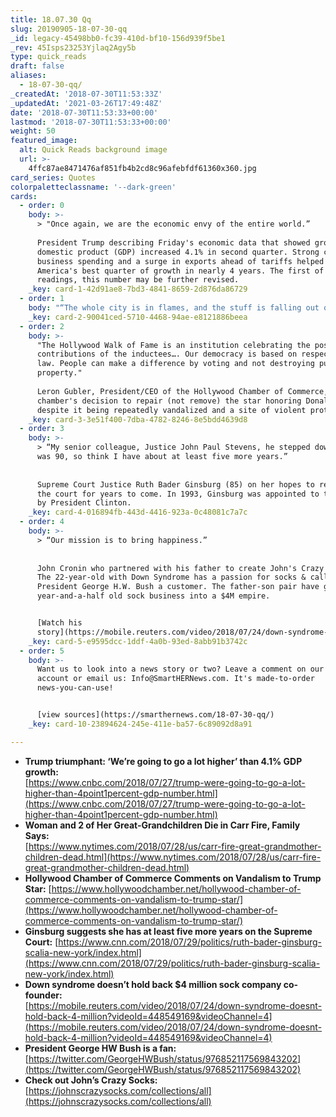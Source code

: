 ```yaml
---
title: 18.07.30 Qq
slug: 20190905-18-07-30-qq
_id: legacy-45498bb0-fc39-410d-bf10-156d939f5be1
_rev: 45Isps23253Yjlaq2Agy5b
type: quick_reads
draft: false
aliases:
  - 18-07-30-qq/
_createdAt: '2018-07-30T11:53:33Z'
_updatedAt: '2021-03-26T17:49:48Z'
date: '2018-07-30T11:53:33+00:00'
lastmod: '2018-07-30T11:53:33+00:00'
weight: 50
featured_image:
  alt: Quick Reads background image
  url: >-
    4ffc87ae8471476af851fb4b2cd8c96afebfdf61360x360.jpg
card_series: Quotes
colorpaletteclassname: '--dark-green'
cards:
  - order: 0
    body: >-
      > "Once again, we are the economic envy of the entire world.”  
        
      President Trump describing Friday's economic data that showed gross
      domestic product (GDP) increased 4.1% in second quarter. Strong consumer &
      business spending and a surge in exports ahead of tariffs helped drive
      America's best quarter of growth in nearly 4 years. The first of 3
      readings, this number may be further revised.
    _key: card-1-42d91ae8-7bd3-4841-8659-2d876da86729
  - order: 1
    body: "“The whole city is in flames, and the stuff is falling out of the sky. I want to call it a\x18Silent Night,’ but that’s not it. This is spooky.”  \n  \n  \nChristine Shields on a raging wildfire near Redding, California and how the scene reminded her of a horror or science fiction film. Her mother died in the blaze. More than a dozen wildfires are burning in California, prompting the President to sign an emergency declaration for federal help."
    _key: card-2-90041ced-5710-4468-94ae-e8121886beea
  - order: 2
    body: >-
      "The Hollywood Walk of Fame is an institution celebrating the positive
      contributions of the inductees…. Our democracy is based on respect for the
      law. People can make a difference by voting and not destroying public
      property."  
        
      Leron Gubler, President/CEO of the Hollywood Chamber of Commerce, on the
      chamber's decision to repair (not remove) the star honoring Donald Trump
      despite it being repeatedly vandalized and a site of violent protest.
    _key: card-3-3e51f400-7dba-4782-8246-8e5bdd4639d8
  - order: 3
    body: >-
      > “My senior colleague, Justice John Paul Stevens, he stepped down when he
      was 90, so think I have about at least five more years.”  
        
        
      Supreme Court Justice Ruth Bader Ginsburg (85) on her hopes to remain on
      the court for years to come. In 1993, Ginsburg was appointed to the court
      by President Clinton.
    _key: card-4-016894fb-443d-4416-923a-0c48081c7a7c
  - order: 4
    body: >-
      > “Our mission is to bring happiness.”  
        
        
      John Cronin who partnered with his father to create John's Crazy Socks.
      The 22-year-old with Down Syndrome has a passion for socks & calls
      President George H.W. Bush a customer. The father-son pair have grown the
      year-and-a-half old sock business into a $4M empire.


      [Watch his
      story](https://mobile.reuters.com/video/2018/07/24/down-syndrome-doesnt-hold-back-4-million?videoId=448549169&videoChannel=4)
    _key: card-5-e9595dcc-1ddf-4a0b-93ed-8abb91b3742c
  - order: 5
    body: >-
      Want us to look into a news story or two? Leave a comment on our Instagram
      account or email us: Info@SmartHERNews.com. It's made-to-order
      news-you-can-use!


      [view sources](https://smarthernews.com/18-07-30-qq/)
    _key: card-10-23894624-245e-411e-ba57-6c89092d8a91

---
```

* **Trump triumphant: ‘We’re going to go a lot higher’ than 4.1% GDP growth:**  
[https://www.cnbc.com/2018/07/27/trump-were-going-to-go-a-lot-higher-than-4point1percent-gdp-number.html](https://www.cnbc.com/2018/07/27/trump-were-going-to-go-a-lot-higher-than-4point1percent-gdp-number.html)
* **Woman and 2 of Her Great-Grandchildren Die in Carr Fire, Family Says:**  
[https://www.nytimes.com/2018/07/28/us/carr-fire-great-grandmother-children-dead.html](https://www.nytimes.com/2018/07/28/us/carr-fire-great-grandmother-children-dead.html)
* **Hollywood Chamber of Commerce Comments on Vandalism to Trump Star:** [https://www.hollywoodchamber.net/hollywood-chamber-of-commerce-comments-on-vandalism-to-trump-star/](https://www.hollywoodchamber.net/hollywood-chamber-of-commerce-comments-on-vandalism-to-trump-star/)
* **Ginsburg suggests she has at least five more years on the Supreme Court:** [https://www.cnn.com/2018/07/29/politics/ruth-bader-ginsburg-scalia-new-york/index.html](https://www.cnn.com/2018/07/29/politics/ruth-bader-ginsburg-scalia-new-york/index.html)
* **Down syndrome doesn’t hold back $4 million sock company co-founder:**  
[https://mobile.reuters.com/video/2018/07/24/down-syndrome-doesnt-hold-back-4-million?videoId=448549169&videoChannel=4](https://mobile.reuters.com/video/2018/07/24/down-syndrome-doesnt-hold-back-4-million?videoId=448549169&videoChannel=4)
* **President George HW Bush is a fan:**  
[https://twitter.com/GeorgeHWBush/status/976852117569843202](https://twitter.com/GeorgeHWBush/status/976852117569843202)
* **Check out John’s Crazy Socks:**  
[https://johnscrazysocks.com/collections/all](https://johnscrazysocks.com/collections/all)